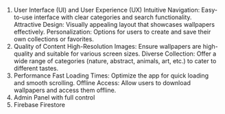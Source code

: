 1. User Interface (UI) and User Experience (UX)
   Intuitive Navigation: Easy-to-use interface with clear categories and search functionality.
Attractive Design: Visually appealing layout that showcases wallpapers effectively.
Personalization: Options for users to create and save their own collections or favorites.
2. Quality of Content
High-Resolution Images: Ensure wallpapers are high-quality and suitable for various screen sizes.
Diverse Collection: Offer a wide range of categories (nature, abstract, animals, art, etc.) to cater to different tastes.
3. Performance
Fast Loading Times: Optimize the app for quick loading and smooth scrolling.
Offline Access: Allow users to download wallpapers and access them offline.
4. Admin Panel with full control
5. Firebase Firestore 
